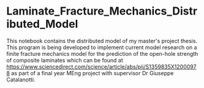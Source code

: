 # Laminate_Fracture_Mechanics_Distributed_Model
This notebook contains the distributed model of my master's project thesis. This program is being developed to implement current model research on a finite fracture mechanics model for the prediction of the open-hole strength of composite laminates which can be found at https://www.sciencedirect.com/science/article/abs/pii/S1359835X12000978 as part of a final year MEng project with supervisor Dr Giuseppe Catalanotti.

